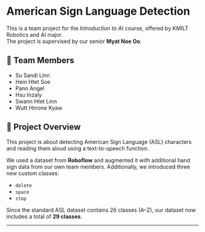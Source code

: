 # American Sign Language Detection

This is a team project for the *Introduction to AI* course, offered by KMILT Robotics and AI major.  
The project is supervised by our senior **Myat Noe Oo**.

## 👥 Team Members

- Su Sandi Linn  
- Hein Htet Soe  
- Pann Angel  
- Hsu Inzaly  
- Swann Htet Linn  
- Wutt Hmone Kyaw  

## 📘 Project Overview

This project is about detecting American Sign Language (ASL) characters and reading them aloud using a text-to-speech function.

We used a dataset from **Roboflow** and augmented it with additional hand sign data from our own team members. Additionally, we introduced three new custom classes:

- `delete`
- `space`
- `stop`

Since the standard ASL dataset contains 26 classes (A–Z), our dataset now includes a total of **29 classes**.

---

